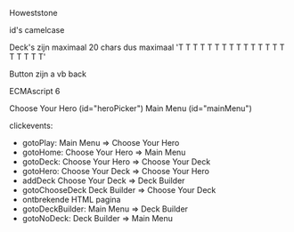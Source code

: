 Howeststone

id's camelcase

Deck's zijn maximaal 20 chars
dus maximaal 'T T T T T T T T T T T T T T T T T T T T'

Button zijn a
vb <a>back</a>


ECMAscript 6

Choose Your Hero (id="heroPicker")
Main Menu (id="mainMenu")

clickevents:
<ul>
<li>gotoPlay: Main Menu => Choose Your Hero</li>

<li>gotoHome: Choose Your Hero => Main Menu</li>

<li>gotoDeck: Choose Your Hero => Choose Your Deck</li>

<li>gotoHero: Choose Your Deck => Choose Your Hero</li>

<li>addDeck Choose Your Deck => Deck Builder</li>

<li>gotoChooseDeck Deck Builder => Choose Your Deck</li>

<li>ontbrekende HTML pagina</li>
<li>gotoDeckBuilder: Main Menu => Deck Builder</li>

<li>gotoNoDeck: Deck Builder => Main Menu</li>
</ul>

